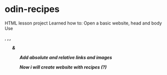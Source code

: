 # odin-recipes
HTML lesson project
Learned how to:
Open a basic website, head and body
Use <p>, <strong>, <em>, <ol> & <ul>
Add absolute and relative links and images

Now i will create website with recipes (?)
